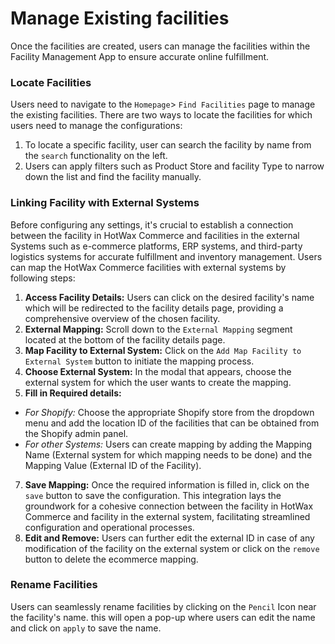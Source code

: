 # Manage Existing facilities

Once the facilities are created, users can manage the facilities within the Facility Management App to ensure accurate online fulfillment.

### Locate Facilities

Users need to navigate to the `Homepage`> `Find Facilities` page to manage the existing facilities. There are two ways to locate the facilities for which users need to manage the configurations:

1. To locate a specific facility, user can search the facility by name from the `search` functionality on the left.
2. Users can apply filters such as Product Store and facility Type to narrow down the list and find the facility manually.

### Linking Facility with External Systems

Before configuring any settings, it's crucial to establish a connection between the facility in HotWax Commerce and facilities in the external Systems such as e-commerce platforms, ERP systems, and third-party logistics systems for accurate fulfillment and inventory management. Users can map the HotWax Commerce facilities with external systems by following steps:

1. **Access Facility Details:** Users can click on the desired facility's name which will be redirected to the facility details page, providing a comprehensive overview of the chosen facility.
2. **External Mapping:** Scroll down to the `External Mapping` segment located at the bottom of the facility details page.
3. **Map Facility to External System:** Click on the `Add Map Facility to External System` button to initiate the mapping process.
4. **Choose External System:** In the modal that appears, choose the external system for which the user wants to create the mapping.
5. **Fill in Required details:**

* _For Shopify:_ Choose the appropriate Shopify store from the dropdown menu and add the location ID of the facilities that can be obtained from the Shopify admin panel.
* _For other Systems:_ Users can create mapping by adding the Mapping Name (External system for which mapping needs to be done) and the Mapping Value (External ID of the Facility).

7. **Save Mapping:** Once the required information is filled in, click on the `save` button to save the configuration. This integration lays the groundwork for a cohesive connection between the facility in HotWax Commerce and facility in the external system, facilitating streamlined configuration and operational processes.
8. **Edit and Remove:** Users can further edit the external ID in case of any modification of the facility on the external system or click on the `remove` button to delete the ecommerce mapping.

### Rename Facilities

Users can seamlessly rename facilities by clicking on the `Pencil` Icon near the facility's name. this will open a pop-up where users can edit the name and click on `apply` to save the name.
